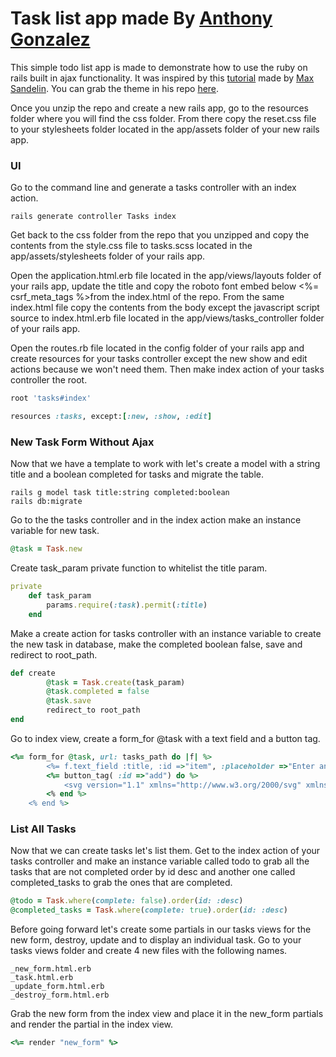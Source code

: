 # Task list app made By [Anthony Gonzalez](https://github.com/darkdevilish)

This simple todo list app is made to demonstrate how to use the ruby on rails built in ajax functionality. It was inspired by this [tutorial](https://www.youtube.com/watch?v=2wCpkOk2uCg) made by [Max Sandelin](https://github.com/themaxsandelin). You can grab the theme in his repo [here](https://github.com/themaxsandelin/todo).

Once you unzip the repo and create a new rails app, go to the resources folder where you will find the css folder. From there copy the reset.css file to your stylesheets folder located in the app/assets folder of your new rails app.

### UI

Go to the command line and generate a tasks controller with an index action.

```console
rails generate controller Tasks index
```

Get back to the css folder from the repo that you unzipped and copy the contents from the style.css file to tasks.scss located in the app/assets/stylesheets folder of your rails app.

Open the application.html.erb file located in the app/views/layouts folder of your rails app, update the title and copy the roboto font embed below <%= csrf_meta_tags %>from the index.html of the repo. From the same index.html file copy the contents from the body except the javascript script source to index.html.erb file located in the app/views/tasks_controller folder of your rails app.

Open the routes.rb file located in the config folder of your rails app and create resources for your tasks controller except the new show and edit actions because we won't need them. Then make index action of your tasks controller the root.

```ruby
root 'tasks#index'

resources :tasks, except:[:new, :show, :edit]
```

### New Task Form Without Ajax

Now that we have a template to work with let's create a model with a string title and a boolean completed for tasks and migrate the table.

```console
rails g model task title:string completed:boolean
rails db:migrate
```

Go to the the tasks controller and in the index action make an instance variable for new task.

```ruby
@task = Task.new
```

Create task_param private function to whitelist the title param.

```ruby
private
	def task_param
		params.require(:task).permit(:title)
	end
```

Make a create action for tasks controller with an instance variable to create the new task in database, make the completed boolean false, save and redirect to root_path.

```ruby
def create
		@task = Task.create(task_param)
		@task.completed = false
		@task.save
		redirect_to root_path
end
```

Go to index view, create a form_for @task with a text field and a button tag.

```ruby
<%= form_for @task, url: tasks_path do |f| %>
		<%= f.text_field :title, :id =>"item", :placeholder =>"Enter an activity.." %>
		<%= button_tag( :id =>"add") do %>
			<svg version="1.1" xmlns="http://www.w3.org/2000/svg" xmlns:xlink="http://www.w3.org/1999/xlink" x="0px" y="0px"viewBox="0 0 16 16" style="enable-background:new 0 0 16 16;" xml:space="preserve"><g><path class="fill" d="M16,8c0,0.5-0.5,1-1,1H9v6c0,0.5-0.5,1-1,1s-1-0.5-1-1V9H1C0.5,9,0,8.5,0,8s0.5-1,1-1h6V1c0-0.5,0.5-1,1-1s1,0.5,1,1v6h6C15.5,7,16,7.5,16,8z"/></g></svg>
		<% end %>
	<% end %>
```

### List All Tasks

Now that we can create tasks let's list them. Get to the index action of your tasks controller and make an instance variable called todo to grab all the tasks that are not completed order by id desc and another one called completed_tasks to grab the ones that are completed.

```ruby
@todo = Task.where(complete: false).order(id: :desc)
@completed_tasks = Task.where(complete: true).order(id: :desc)
```

Before going forward let's create some partials in our tasks views for the new form, destroy, update and to display an individual task. Go to your tasks views folder and create 4 new files with the following names.

```console
_new_form.html.erb
_task.html.erb
_update_form.html.erb
_destroy_form.html.erb
```

Grab the new form from the index view and place it in the new_form partials and render the partial in the index view.

```ruby
<%= render "new_form" %>
```
